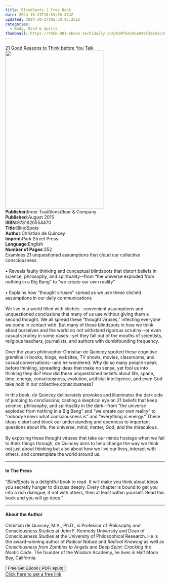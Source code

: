 ```yaml
---
title: BlindSpots | Free Book
date: 2024-10-23T18:53:56.474Z
updated: 2024-10-27T05:38:45.251Z
categories:
  - Body, Mind & Spirit
thumbnail: https://thmb-001-ebook.techidaily.com/b99f6e19ba046f2e681ca92bb76753a4db411f2b97929433e239b2b0a29df0c6.jpg
---
```

<main id="book-container">
  <div class="flex flex-col">
    <div class="book-brief flex-1 py-6 px-4 sm:p-6 md:py-10 md:px-8">
      <!-- brief-->
      <div class="book-brief-main">
        21 Good Reasons to Think before You Talk
      </div>
    </div>
    <div
      class="book-meta-info flex-1 grid gap-4 col-start-1 col-end-3 row-start-1 sm:mb-6 sm:grid-cols-4 lg:gap-6 lg:col-start-2 lg:row-end-6 lg:row-span-6 lg:mb-0"
    >
      <div
        class="book-meta-info-left place-content-center mt-4 p-4 text-sm leading-6 col-start-2 col-span-2 dark:text-slate-400"
      >
        <img
          class="w-full h-500 object-cover rounded-lg sm:h-255 sm:col-span-2 lg:col-span-full"
          src="https://img-001-ebook.techidaily.com/36f3fad8dc7b656c215a79ac0586719a1d7924845d44d24906aa7a19d7787889.jpg"
          alt=""
          width="312"
          height="500"
        />
      </div>
      <div
        class="book-meta-info-right mt-2 col-start-1 row-start-2 col-span-3 self-center"
      >
        <!-- meta data  -->
        <div class="flex flex-col px-4 md:px-8">
          <div class="flex-1">
            <strong>Publisher</strong>:<span class="px-2"
              >Inner Traditions/Bear &amp; Company</span
            >
          </div>
          <div class="flex-1">
            <strong>Published</strong>:<span class="px-2">August 2015</span>
          </div>
          <div class="flex-1">
            <strong>ISBN</strong>:<span class="px-2">9781620554470</span>
          </div>
          <div class="flex-1">
            <strong>Title</strong>:<span class="px-2">BlindSpots</span>
          </div>
          <div class="flex-1">
            <strong>Author</strong>:<span class="px-2"
              >Christian de Quincey</span
            >
          </div>
          <div class="flex-1">
            <strong>Imprint</strong>:<span class="px-2">Park Street Press</span>
          </div>
          <div class="flex-1">
            <strong>Language</strong>:<span class="px-2">English</span>
          </div>
          <div class="flex-1">
            <strong>Number of Pages</strong>:<span class="px-2">352</span>
          </div>
        </div>
      </div>
    </div>
    <div class="book-description flex-1 py-6 px-4 sm:p-6 md:py-10 md:px-8">
      <div class="book-description-main">
        <div accordion-content="" id="description">
          Examines 21 unquestioned assumptions that cloud our collective
          consciousness <br />
          <br />• Reveals faulty thinking and conceptual blindspots that distort
          beliefs in science, philosophy, and spirituality--from “the universe
          exploded from nothing in a Big Bang” to “we create our own reality”
          <br />
          <br />• Explains how “thought viruses” spread as we use these clichéd
          assumptions in our daily communications <br />
          <br />We live in a world filled with clichés--convenient assumptions
          and unquestioned conclusions that many of us use without giving them a
          second thought. We all spread these “thought viruses,” infecting
          everyone we come in contact with. But many of these blindspots in how
          we think about ourselves and the world do not withstand rigorous
          scrutiny--or even casual scrutiny in some cases--yet they fall out of
          the mouths of scientists, religious teachers, journalists, and authors
          with dumbfounding frequency. <br />
          <br />Over the years philosopher Christian de Quincey spotted these
          cognitive gremlins in books, blogs, websites, TV shows, movies,
          classrooms, and casual conversations--and he wondered: Why do so many
          people speak before thinking, spreading ideas that make no sense, yet
          fool us into thinking they do? How did these unquestioned beliefs
          about life, space, time, energy, consciousness, evolution, artificial
          intelligence, and even God take hold in our collective consciousness?
          <br />
          <br />In this book, de Quincey deliberately provokes and illuminates
          the dark side of jumping to conclusions, casting a skeptical eye on 21
          beliefs that keep science, philosophy, and spirituality in the
          dark--from “the universe exploded from nothing in a Big Bang” and “we
          create our own reality” to “nobody knows what consciousness is” and
          “everything is energy.” These ideas distort and block our
          understanding and openness to important questions about life, the
          universe, mind, matter, God, and the miraculous. <br />
          <br />By exposing these thought viruses that take our minds hostage
          when we fail to think things through, de Quincey aims to help change
          the way we think not just about thinking but also about how we live
          our lives, interact with others, and contemplate the world around us.
        </div>
        <div class="accordion-fader"></div>
      </div>
    </div>
    <div class="book-excerpts flex-1 py-6 px-4 sm:p-6 md:py-10 md:px-8">
      <!-- excerpts-->
      <div class="book-excerpts-main">
        <hr />
        <h4 class="placeholder placeholder-heading">
          <span>In The Press</span>
        </h4>
        <p>
          “<i>BlindSpots</i> is a delightful book to read. It will make you
          think about ideas you secretly hunger to discuss deeply. Every chapter
          is bound to get you into a rich dialogue, if not with others, then at
          least within yourself. Read this book and you will go deep.”
        </p>
      </div>
    </div>
    <div class="book-about-author flex-1 py-6 px-4 sm:p-6 md:py-10 md:px-8">
      <!-- about author-->
      <div class="book-main-author-main">
        <hr />
        <h4 class="placeholder placeholder-heading">
          <span>About the Author</span>
        </h4>
        <p>
          Christian de Quincey, M.A., Ph.D., is Professor of Philosophy and
          Consciousness Studies at John F. Kennedy University and Dean of
          Consciousness Studies at the University of Philosophical Research. He
          is the award-winning author of <i>Radical Nature</i> and
          <i>Radical Knowing</i> as well as
          <i>Consciousness from Zombies to Angels</i> and
          <i>Deep Spirit: Cracking the Noetic Code</i>. The founder of the
          Wisdom Academy, he lives in Half Moon Bay, California.
        </p>
      </div>
    </div>
    <div class="book-free-get flex-1 py-6 px-4 sm:p-6 md:py-10 md:px-8">
      <button
        id="btn-free-get"
        class="bg-blue-500 hover:bg-blue-700 text-white font-bold py-2 px-4 rounded"
      >
        Free Get EBook (.PDF/.epub)
      </button>
      <div id="countdown-display" class="px-2 text-lg mt-2"></div>
      <a
        id="free-link"
        class="hidden bg-blue-500 hover:bg-blue-700 text-white font-bold py-2 px-4 rounded"
        href="https://www.ebooks.com/en-us/book/95783051/blindspots/christian-de-quincey/"
        target="_blank"
        >Click here to get a free link</a
      >
    </div>
    <script>
      let countdownTime = 0;
      let countdownInterval = null;
      document
        .getElementById('btn-free-get')
        .addEventListener('click', startCountdown);
      function startCountdown() {
        countdownTime = new Date().getTime() + 60000 * 3;
        countdownInterval = setInterval(updateCountdown, 1000);
        document.getElementById('btn-free-get').disabled = true;
        document
          .getElementById('btn-free-get')
          .classList.add('bg-gray-500', 'cursor-not-allowed');
      }
      function updateCountdown() {
        let currentTime = new Date().getTime();
        let timeLeft = countdownTime - currentTime;
        let secondsLeft = Math.floor(timeLeft / 1000);
        document.getElementById('countdown-display').innerHTML =
          `Remaining time: ${secondsLeft} seconds.`;
        if (secondsLeft <= 0) {
          clearInterval(countdownInterval);
          document.getElementById('btn-free-get').classList.add('hidden');
          document.getElementById('free-link').classList.remove('hidden');
          document.getElementById('countdown-display').innerHTML = '';
        }
      }
    </script>
  </div>
</main>

<ins class="adsbygoogle"
      style="display:block"
      data-ad-client="ca-pub-7571918770474297"
      data-ad-slot="8358498916"
      data-ad-format="auto"
      data-full-width-responsive="true"></ins>
    